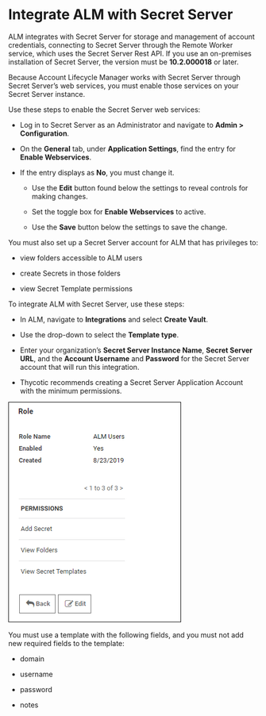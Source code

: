 ﻿[title]: # (Integrate ALM with Secret Server)
[tags]: # (Account Lifecycle Manager,ALM,Active Directory,)
[priority]: # (5140)

# Integrate ALM with Secret Server

ALM integrates with Secret Server for storage and management of account credentials, connecting to Secret Server through the Remote Worker service, which uses the Secret Server Rest API. If you use an on-premises installation of Secret Server, the version must be **10.2.000018** or later.

Because Account Lifecycle Manager works with Secret Server through Secret Server’s web services, you must enable those services on your Secret Server instance.

Use these steps to enable the Secret Server web services:

* Log in to Secret Server as an Administrator and navigate to **Admin \> Configuration**.

* On the **General** tab, under **Application Settings**, find the entry for **Enable Webservices**.

* If the entry displays as **No**, you must change it.

  * Use the **Edit** button found below the settings to reveal controls for making changes.

  * Set the toggle box for **Enable Webservices** to active.

  * Use the **Save** button below the settings to save the change.

You must also set up a Secret Server account for ALM that has privileges to:

* view folders accessible to ALM users

* create Secrets in those folders

* view Secret Template permissions

To integrate ALM with Secret Server, use these steps:

* In ALM, navigate to **Integrations** and select **Create Vault**.

* Use the drop-down to select the **Template type**.

* Enter your organization’s **Secret Server Instance Name**, **Secret Server URL**, and the **Account Username** and **Password** for the Secret Server account that will run this integration.

* Thycotic recommends creating a Secret Server Application Account with the minimum permissions.

![Permissions](permissions.png)

You must use a template with the following fields, and you must not add new required fields to the template:

* domain

* username

* password

* notes


